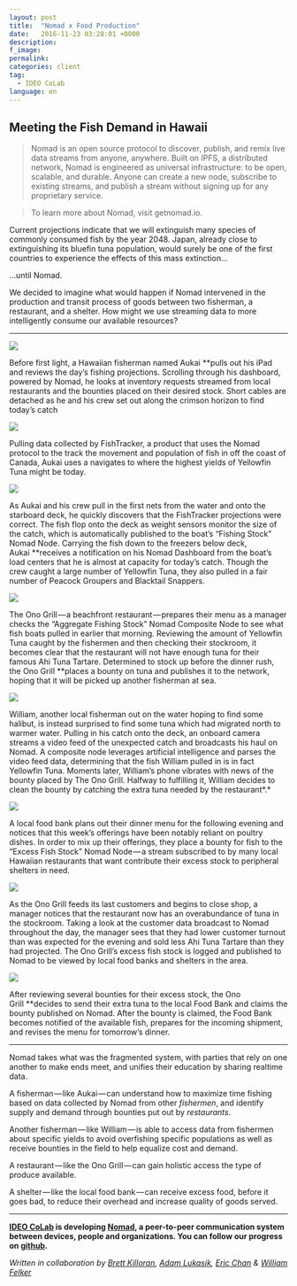 ```yaml
---
layout: post
title:  "Nomad x Food Production"
date:   2016-11-23 03:28:01 +0000
description:
f_image:
permalink:
categories: client
tag:
  - IDEO CoLab
language: en
---
```

## Meeting the Fish Demand in Hawaii

> Nomad is an open source protocol to discover, publish, and remix live data streams from anyone, anywhere. Built on IPFS, a distributed network, Nomad is engineered as universal infrastructure: to be open, scalable, and durable. Anyone can create a new node, subscribe to existing streams, and publish a stream without signing up for any proprietary service.

> To learn more about Nomad, visit getnomad.io.

Current projections indicate that we will extinguish many species of commonly consumed fish by the year 2048. Japan, already close to extinguishing its bluefin tuna population, would surely be one of the first countries to experience the effects of this mass extinction…

…until Nomad.

We decided to imagine what would happen if Nomad intervened in the production and transit process of goods between two fisherman, a restaurant, and a shelter. How might we use streaming data to more intelligently consume our available resources?

---

![](https://www.notion.so/file/https%3A%2F%2Fs3-us-west-2.amazonaws.com%2Fsecure.notion-static.com%2F26f9bee6-b933-4f24-ab90-1743f5507368%2Fnomad-fishing-0502.png)

Before first light, a Hawaiian fisherman named Aukai **pulls out his iPad and reviews the day’s fishing projections. Scrolling through his dashboard, powered by Nomad, he looks at inventory requests streamed from local restaurants and the bounties placed on their desired stock. Short cables are detached as he and his crew set out along the crimson horizon to find today’s catch

![](https://www.notion.so/file/https%3A%2F%2Fs3-us-west-2.amazonaws.com%2Fsecure.notion-static.com%2F1165163c-b01d-4f20-aa8c-8a675c7f2b03%2Fnomad-fishing-0631.png)

Pulling data collected by FishTracker, a product that uses the Nomad protocol to the track the movement and population of fish in off the coast of Canada, Aukai uses a navigates to where the highest yields of Yellowfin Tuna might be today.

![](https://www.notion.so/file/https%3A%2F%2Fs3-us-west-2.amazonaws.com%2Fsecure.notion-static.com%2F683f6aaa-95be-4284-9ab4-cfd0981d99c1%2Fnomad-fishing-0716.png)

As Aukai and his crew pull in the first nets from the water and onto the starboard deck, he quickly discovers that the FishTracker projections were correct. The fish flop onto the deck as weight sensors monitor the size of the catch, which is automatically published to the boat’s “Fishing Stock” Nomad Node. Carrying the fish down to the freezers below deck, Aukai **receives a notification on his Nomad Dashboard from the boat’s load centers that he is almost at capacity for today’s catch. Though the crew caught a large number of Yellowfin Tuna, they also pulled in a fair number of Peacock Groupers and Blacktail Snappers.

![](https://www.notion.so/file/https%3A%2F%2Fs3-us-west-2.amazonaws.com%2Fsecure.notion-static.com%2F5797a258-5d33-45a1-b266-74ea6b7c68da%2Fnomad-fishing-0805.png)

The Ono Grill — a beachfront restaurant — prepares their menu as a manager checks the “Aggregate Fishing Stock” Nomad Composite Node to see what fish boats pulled in earlier that morning. Reviewing the amount of Yellowfin Tuna caught by the fishermen and then checking their stockroom, it becomes clear that the restaurant will not have enough tuna for their famous Ahi Tuna Tartare. Determined to stock up before the dinner rush, the Ono Grill **places a bounty on tuna and publishes it to the network, hoping that it will be picked up another fisherman at sea.

![](https://www.notion.so/file/https%3A%2F%2Fs3-us-west-2.amazonaws.com%2Fsecure.notion-static.com%2Fae46e1b8-5e21-447c-9858-115c1971b41d%2Fnomad-fishing-0852.png)

William, another local fisherman out on the water hoping to find some halibut, is instead surprised to find some tuna which had migrated north to warmer water. Pulling in his catch onto the deck, an onboard camera streams a video feed of the unexpected catch and broadcasts his haul on Nomad. A composite node leverages artificial intelligence and parses the video feed data, determining that the fish William pulled in is in fact Yellowfin Tuna. Moments later, William’s phone vibrates with news of the bounty placed by The Ono Grill. Halfway to fulfilling it, William decides to clean the bounty by catching the extra tuna needed by the restaurant*.*

![](https://www.notion.so/file/https%3A%2F%2Fs3-us-west-2.amazonaws.com%2Fsecure.notion-static.com%2F4649c09d-0161-4544-8455-b4b2139c818f%2Fnomad-fishing-1510.png)

A local food bank plans out their dinner menu for the following evening and notices that this week’s offerings have been notably reliant on poultry dishes. In order to mix up their offerings, they place a bounty for fish to the “Excess Fish Stock” Nomad Node — a stream subscribed to by many local Hawaiian restaurants that want contribute their excess stock to peripheral shelters in need.

![](https://www.notion.so/file/https%3A%2F%2Fs3-us-west-2.amazonaws.com%2Fsecure.notion-static.com%2F10d5fce4-204a-410f-886a-6cd994f24ea3%2Fnomad-fishing-2059.png)

As the Ono Grill feeds its last customers and begins to close shop, a manager notices that the restaurant now has an overabundance of tuna in the stockroom. Taking a look at the customer data broadcast to Nomad throughout the day, the manager sees that they had lower customer turnout than was expected for the evening and sold less Ahi Tuna Tartare than they had projected. The Ono Grill’s excess fish stock is logged and published to Nomad to be viewed by local food banks and shelters in the area.

![](https://www.notion.so/file/https%3A%2F%2Fs3-us-west-2.amazonaws.com%2Fsecure.notion-static.com%2F07d3383e-ce8c-4a00-8e14-1a2f210558ed%2Fnomad-fishing-2127.png)

After reviewing several bounties for their excess stock, the Ono Grill **decides to send their extra tuna to the local Food Bank and claims the bounty published on Nomad. After the bounty is claimed, the Food Bank becomes notified of the available fish, prepares for the incoming shipment, and revises the menu for tomorrow’s dinner.

---

Nomad takes what was the fragmented system, with parties that rely on one another to make ends meet, and unifies their education by sharing realtime data.

A fisherman — like Aukai — can understand how to maximize time fishing based on data collected by Nomad from other *fishermen*, and identify supply and demand through bounties put out by *restaurants.*

Another fisherman — like William — is able to access data from fishermen about specific yields to avoid overfishing specific populations as well as receive bounties in the field to help equalize cost and demand.

A restaurant — like the Ono Grill — can gain holistic access the type of produce available.

A shelter — like the local food bank — can receive excess food, before it goes bad, to reduce their overhead and increase quality of goods served.

---

**[IDEO CoLab](https://medium.com/r/?url=http%3A%2F%2Fideocolab.com) is developing [Nomad](https://medium.com/r/?url=http%3A%2F%2Fgetnomad.io), a peer-to-peer communication system between devices, people and organizations. You can follow our progress on [github](https://medium.com/r/?url=https%3A%2F%2Fgithub.com%2FIDEO-coLAB%2Fnomad).**

*Written in collaboration by [Brett Killoran](https://medium.com/@brettkilloran), [Adam Lukasik](https://medium.com/r/?url=http%3A%2F%2Fadam%20lukasik), [Eric Chan](https://medium.com/@Chanman) & [William Felker](https://medium.com/@gndclouds)*
